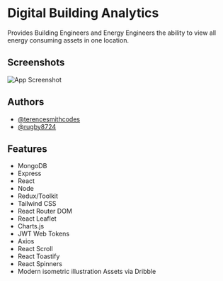
# Digital Building Analytics

Provides Building Engineers and Energy Engineers the ability to view all energy consuming assets in one location.


## Screenshots

![App Screenshot](https://i.ibb.co/7Kn3qs2/readme.jpg")


## Authors

- [@terencesmithcodes](https://github.com/terencesmithcodes)
- [@rugby8724](https://github.com/rugby8724)


## Features

- MongoDB
- Express
- React
- Node
- Redux/Toolkit
- Tailwind CSS
- React Router DOM
- React Leaflet
- Charts.js
- JWT Web Tokens
- Axios
- React Scroll
- React Toastify
- React Spinners
- Modern isometric illustration Assets via Dribble 

